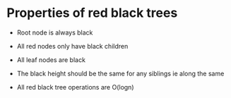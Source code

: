 # Properties of red black trees
- Root node is always black
- All red nodes only have black children
- All leaf nodes are black
- The black height should be the same for any siblings ie along the same 

- All red black tree operations are O(logn)